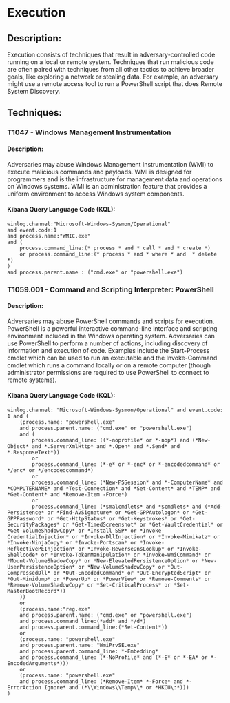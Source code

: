 # Execution

## Description:

Execution consists of techniques that result in adversary-controlled code running on a local or remote system. Techniques that run malicious code are often paired with techniques from all other tactics to achieve broader goals, like exploring a network or stealing data. For example, an adversary might use a remote access tool to run a PowerShell script that does Remote System Discovery.

## Techniques:
### T1047 - Windows Management Instrumentation
#### Description:

Adversaries may abuse Windows Management Instrumentation (WMI) to execute malicious commands and payloads. WMI is designed for programmers and is the infrastructure for management data and operations on Windows systems. WMI is an administration feature that provides a uniform environment to access Windows system components.

#### Kibana Query Language Code (KQL):
```
winlog.channel:"Microsoft-Windows-Sysmon/Operational"
and event.code:1
and process.name:"WMIC.exe"
and (
    process.command_line:(* process * and * call * and * create *)
    or process.command_line:(* process * and * where * and  * delete *)
)
and process.parent.name : ("cmd.exe" or "powershell.exe")
```

### T1059.001 - Command and Scripting Interpreter: PowerShell
#### Description:

Adversaries may abuse PowerShell commands and scripts for execution. PowerShell is a powerful interactive command-line interface and scripting environment included in the Windows operating system. Adversaries can use PowerShell to perform a number of actions, including discovery of information and execution of code. Examples include the Start-Process cmdlet which can be used to run an executable and the Invoke-Command cmdlet which runs a command locally or on a remote computer (though administrator permissions are required to use PowerShell to connect to remote systems).

#### Kibana Query Language Code (KQL):
```
winlog.channel: "Microsoft-Windows-Sysmon/Operational" and event.code: 1 and (
    (process.name: "powershell.exe"
    and process.parent.name: ("cmd.exe" or "powershell.exe")
    and (
        process.command_line: ((*-noprofile* or *-nop*) and (*New-Object* and *.ServerXmlHttp* and *.Open* and *.Send* and *.ResponseText*))
        or
        process.command_line: (*-e* or *-enc* or *-encodedcommand* or */enc* or */encodedcommand*)
        or
        process.command_line: (*New-PSSession* and *-ComputerName* and *COMPUTERNAME* and *Test-Connection* and *Set-Content* and *TEMP* and *Get-Content* and *Remove-Item -Force*)
        or
        process.command_line: (*$malcmdlets* and *$cmdlets* and (*Add-Persistence* or *Find-AVSignature* or *Get-GPPAutologon* or *Get-GPPPassword* or *Get-HttpStatus* or *Get-Keystrokes* or *Get-SecurityPackages* or *Get-TimedScreenshot* or *Get-VaultCredential* or *Get-VolumeShadowCopy* or *Install-SSP* or *Invoke-CredentialInjection* or *Invoke-DllInjection* or *Invoke-Mimikatz* or *Invoke-NinjaCopy* or *Invoke-Portscan* or *Invoke-ReflectivePEInjection* or *Invoke-ReverseDnsLookup* or *Invoke-Shellcode* or *Invoke-TokenManipulation* or *Invoke-WmiCommand* or *Mount-VolumeShadowCopy* or *New-ElevatedPersistenceOption* or *New-UserPersistenceOption* or *New-VolumeShadowCopy* or *Out-CompressedDll* or *Out-EncodedCommand* or *Out-EncryptedScript* or *Out-Minidump* or *PowerUp* or *PowerView* or *Remove-Comments* or *Remove-VolumeShadowCopy* or *Set-CriticalProcess* or *Set-MasterBootRecord*))
    ))
    or
    (process.name:"reg.exe"
    and process.parent.name: ("cmd.exe" or "powershell.exe")
    and process.command_line:(*add* and */d*)
    and process.parent.command_line:(*Set-Content*))
    or
    (process.name: "powershell.exe"
    and process.parent.name: "WmiPrvSE.exe"
    and process.parent.command_line: *-Embedding* 
    and process.command_line: (*-NoProfile* and (*-E* or *-EA* or *-EncodedArguments*)))
    or
    (process.name: "powershell.exe"
    and process.command_line: (*Remove-Item* *-Force* and *-ErrorAction Ignore* and (*\\Windows\\Temp\\* or *HKCU\:*)))
)
```
